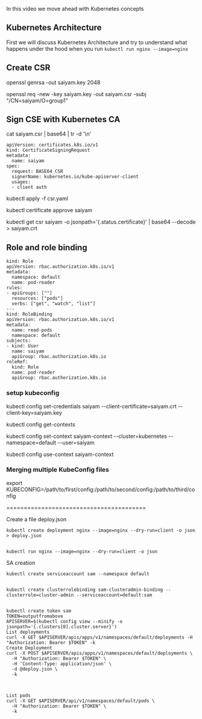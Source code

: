 In this video we move ahead with Kubernetes concepts 

## Kubernetes Architecture 
First we will discuss Kubernetes Architecture and try to understand what happens under the hood when you run `kubectl run nginx --image=nginx`

## Create CSR
openssl genrsa -out saiyam.key 2048


openssl req -new -key saiyam.key -out saiyam.csr -subj "/CN=saiyam/O=group1"

## Sign CSE with Kubernetes CA
cat saiyam.csr | base64 | tr -d '\n'

```
apiVersion: certificates.k8s.io/v1
kind: CertificateSigningRequest
metadata:
  name: saiyam
spec:
  request: BASE64_CSR
  signerName: kubernetes.io/kube-apiserver-client
  usages:
  - client auth
```
kubectl apply -f csr.yaml


kubectl certificate approve saiyam



kubectl get csr saiyam -o jsonpath='{.status.certificate}' | base64 --decode > saiyam.crt

## Role and role binding
```
kind: Role
apiVersion: rbac.authorization.k8s.io/v1
metadata:
  namespace: default
  name: pod-reader
rules:
- apiGroups: [""]
  resources: ["pods"]
  verbs: ["get", "watch", "list"]
---
kind: RoleBinding
apiVersion: rbac.authorization.k8s.io/v1
metadata:
  name: read-pods
  namespace: default
subjects:
- kind: User
  name: saiyam
  apiGroup: rbac.authorization.k8s.io
roleRef:
  kind: Role
  name: pod-reader
  apiGroup: rbac.authorization.k8s.io
```
### setup kubeconfig
kubectl config set-credentials saiyam --client-certificate=saiyam.crt --client-key=saiyam.key


kubectl config get-contexts


kubectl config set-context saiyam-context --cluster=kubernetes --namespace=default --user=saiyam


kubectl config use-context saiyam-context


### Merging multiple KubeConfig files
export KUBECONFIG=/path/to/first/config:/path/to/second/config:/path/to/third/config



========================================

Create a file deploy.json
``` 
kubectl create deployment nginx --image=nginx --dry-run=client -o json > deploy.json


kubectl run nginx --image=nginx --dry-run=client -o json

```

SA creation
```
kubectl create serviceaccount sam --namespace default


kubectl create clusterrolebinding sam-clusteradmin-binding --clusterrole=cluster-admin --serviceaccount=default:sam


kubectl create token sam
TOKEN=outputfromabove
APISERVER=$(kubectl config view --minify -o jsonpath='{.clusters[0].cluster.server}')
List deployments
curl -X GET $APISERVER/apis/apps/v1/namespaces/default/deployments -H "Authorization: Bearer $TOKEN" -k
Create Deployment
curl -X POST $APISERVER/apis/apps/v1/namespaces/default/deployments \
  -H "Authorization: Bearer $TOKEN" \
  -H 'Content-Type: application/json' \
  -d @deploy.json \
  -k



List pods 
curl -X GET $APISERVER/api/v1/namespaces/default/pods \
  -H "Authorization: Bearer $TOKEN" \
  -k  
```
